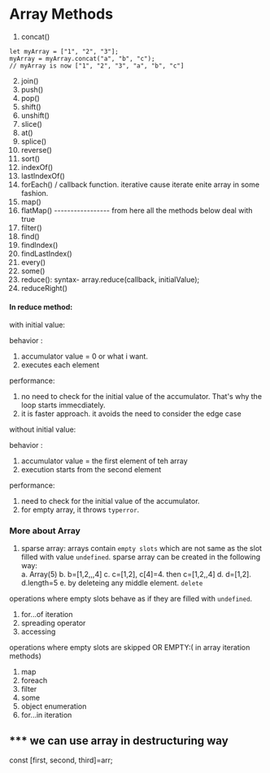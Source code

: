 # Array Methods

1. concat()
```JS
let myArray = ["1", "2", "3"];
myArray = myArray.concat("a", "b", "c");
// myArray is now ["1", "2", "3", "a", "b", "c"]
``` 

2. join()
3. push()
4. pop()
5. shift()
6. unshift()
7. slice()
8. at()
9. splice()
10. reverse()
11. sort() 
12. indexOf()
13. lastIndexOf()
14. forEach() / callback function. iterative cause iterate enite array in some fashion. 
15. map()
16. flatMap()
----------------- from here all the methods below deal with true
17. filter()
18. find()
19. findIndex()
20. findLastIndex()
21. every()
22. some()
23. reduce(): 
syntax- array.reduce(callback, initialValue);
24. reduceRight()

#### In reduce method: 

with initial value:

behavior : 
1. accumulator value = 0 or what i want. 
2. executes each element   

performance:   

1. no need to check for the initial value of the accumulator. That's why the loop starts immecdiately. 
2. it is faster approach. it avoids the need to consider the edge case

without initial value:

behavior : 
1. accumulator value = the first element of teh array 
2. execution starts from the second element  

performance:

1. need to check for the initial value of the accumulator. 
2. for empty array, it throws `typerror`.


### More about Array
1. sparse array: arrays contain `empty slots` which are not same as the slot filled with value `undefined`. 
sparse array can be created in the following way:    
a. Array(5)
b. b=[1,2,,,4] 
c. c=[1,2], c[4]=4. then c=[1,2,,4]
d. d=[1,2]. d.length=5
e. by deleteing any middle element. `delete` 

operations where empty slots behave as if they are filled with `undefined`. 

1. for...of iteration
2. spreading operator
3. accessing 

operations where empty slots are skipped OR EMPTY:( in array iteration methods)
1. map
2. foreach
3. filter
4. some
5. object enumeration
6. for...in iteration 

## *** we can use array in destructuring way

const [first, second, third]=arr;